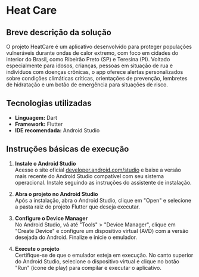 # Heat Care

## Breve descrição da solução

O projeto HeatCare é um aplicativo desenvolvido para proteger populações vulneráveis durante ondas de calor extremo, com foco em cidades do interior do Brasil, como Ribeirão Preto (SP) e Teresina (PI). Voltado especialmente para idosos, crianças, pessoas em situação de rua e indivíduos com doenças crônicas, o app oferece alertas personalizados sobre condições climáticas críticas, orientações de prevenção, lembretes de hidratação e um botão de emergência para situações de risco.

## Tecnologias utilizadas

- **Linguagem:** Dart  
- **Framework:** Flutter  
- **IDE recomendada:** Android Studio  

## Instruções básicas de execução

1. **Instale o Android Studio**  
Acesse o site oficial [developer.android.com/studio](https://developer.android.com/studio) e baixe a versão mais recente do Android Studio compatível com seu sistema operacional. Instale seguindo as instruções do assistente de instalação.

2. **Abra o projeto no Android Studio**  
Após a instalação, abra o Android Studio, clique em "Open" e selecione a pasta raiz do projeto Flutter que deseja executar.

3. **Configure o Device Manager**  
No Android Studio, vá até "Tools" > "Device Manager", clique em "Create Device" e configure um dispositivo virtual (AVD) com a versão desejada do Android. Finalize e inicie o emulador.

4. **Execute o projeto**  
Certifique-se de que o emulador esteja em execução. No canto superior do Android Studio, selecione o dispositivo virtual e clique no botão "Run" (ícone de play) para compilar e executar o aplicativo.

